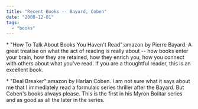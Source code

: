 ```yaml
---
title: "Recent Books -- Bayard, Coben"
date: "2008-12-01"
tags: 
  - "books"
---
```


\* "How To Talk About Books You Haven't Read":amazon by Pierre Bayard. A great treatise on what the act of reading is really about -- how books enter your brain, how they are retained, how they enrich you, how you connect with others about what you've read. If you are a thoughtful reader, this is an excellent book.

\* "Deal Breaker":amazon by Harlan Coben. I am not sure what it says about me that I immediately read a formulaic series thriller after the Bayard. But Coben's books always please. This is the first in his Myron Bolitar series and as good as all the later in the series.
